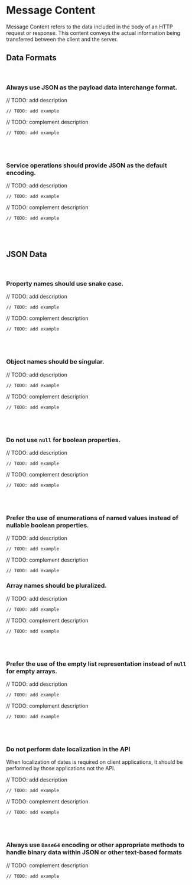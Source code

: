 # Message Content
 Message Content refers to the data included in the body of an HTTP request or response. This content conveys the actual
 information being transferred between the client and the server.


## Data Formats
<br>


### Always use JSON as the payload data interchange format.

// TODO: add description

```http
// TODO: add example
```

// TODO: complement description

```http
// TODO: add example
```

<br><br>


### Service operations should provide JSON as the default encoding.

// TODO: add description

```http
// TODO: add example
```

// TODO: complement description

```http
// TODO: add example
```

<br><br>


## JSON Data
<br>


### Property names should use snake case.

// TODO: add description

```http
// TODO: add example
```

// TODO: complement description

```http
// TODO: add example
```

<br><br>


### Object names should be singular.

// TODO: add description

```http
// TODO: add example
```

// TODO: complement description

```http
// TODO: add example
```

<br><br>


### Do not use `null` for boolean properties.

// TODO: add description

```http
// TODO: add example
```

// TODO: complement description

```http
// TODO: add example
```

<br><br>


### Prefer the use of enumerations of named values instead of nullable boolean properties.

// TODO: add description

```http
// TODO: add example
```

// TODO: complement description

```http
// TODO: add example
```


### Array names should be pluralized.

// TODO: add description

```http
// TODO: add example
```

// TODO: complement description

```http
// TODO: add example
```

<br><br>


### Prefer the use of the empty list representation instead of `null` for empty arrays.

// TODO: add description

```http
// TODO: add example
```

// TODO: complement description

```http
// TODO: add example
```

<br><br>


### Do not perform date localization in the API

When localization of dates is required on client applications, it should be performed by those applications not the API.

// TODO: add description

```http
// TODO: add example
```

// TODO: complement description

```http
// TODO: add example
```

<br><br>


### Always use `Base64` encoding or other appropriate methods to handle binary data within JSON or other text-based formats

// TODO: complement description

```http
// TODO: add example
```

<br><br>


